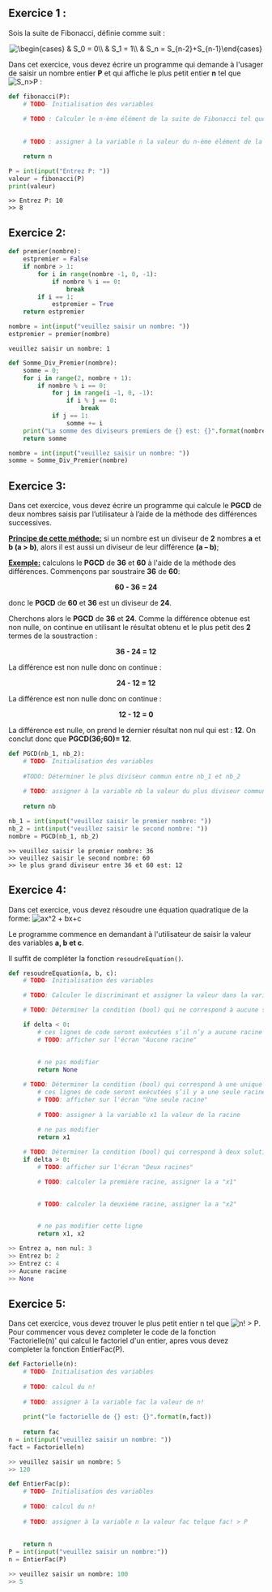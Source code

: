 ## Exercice 1 :
Sois la suite de Fibonacci, définie comme suit :
<div align="center"> 
<img src="https://latex.codecogs.com/svg.image?\begin{cases}&space;&&space;S_0&space;=&space;0\\&space;&&space;S_1&space;=&space;&space;1\\&space;&&space;S_n&space;=&space;S_{n-2}&plus;S_{n-1}\end{cases}" title="\begin{cases} & S_0 = 0\\ & S_1 = 1\\ & S_n = S_{n-2}+S_{n-1}\end{cases}" /> </div> 

Dans cet exercice, vous devez écrire un programme qui demande à l'usager de saisir un nombre entier **P** et qui affiche le plus petit entier **n** tel que <img src="https://latex.codecogs.com/svg.image?S_n>P" title="S_n>P" /> :

```python
def fibonacci(P):
    # TODO- Initialisation des variables
    
    # TODO : Calculer le n-ème élément de la suite de Fibonacci tel que Sn > P
    
    
    # TODO : assigner à la variable n la valeur du n-ème élément de la suite de Fibonacci

    return n

P = int(input("Entrez P: "))
valeur = fibonacci(P)
print(valeur)
```

    >> Entrez P: 10
    >> 8


## Exercice 2:

```python
def premier(nombre):
    estpremier = False
    if nombre > 1:
        for i in range(nombre -1, 0, -1):
            if nombre % i == 0:
                break
        if i == 1:
            estpremier = True
    return estpremier

nombre = int(input("veuillez saisir un nombre: "))
estpremier = premier(nombre)
```

    veuillez saisir un nombre: 1
    

```python
def Somme_Div_Premier(nombre):
    somme = 0;
    for i in range(2, nombre + 1):
        if nombre % i == 0:
            for j in range(i -1, 0, -1):
                if i % j == 0:
                    break
            if j == 1:
                somme += i
    print("La somme des diviseurs premiers de {} est: {}".format(nombre, somme)) 
    return somme 

nombre = int(input("veuillez saisir un nombre: "))
somme = Somme_Div_Premier(nombre)
```


## Exercice 3:

Dans cet exercice, vous devez écrire un programme qui calcule le **PGCD** de deux nombres saisis par l’utilisateur à l’aide de la méthode des différences successives.

**<ins>Principe de cette méthode:</ins>** si un nombre est un diviseur de **2** nombres **a** et **b (a > b)**, alors il est aussi un diviseur de leur différence **(a – b)**;

**<ins>Exemple:</ins>** calculons le **PGCD** de **36** et **60** à l'aide de la méthode des différences. Commençons par soustraire **36** de **60**:

**<div align="center"> 60 - 36 = 24</div>**

donc le **PGCD** de **60** et **36** est un diviseur de **24**.

Cherchons alors le **PGCD** de **36** et **24**. Comme la différence obtenue est non nulle, on continue en utilisant le résultat obtenu et le plus petit des **2** termes de la soustraction :

**<div align="center"> 36 - 24 = 12</div>**

La différence est non nulle donc on continue :

**<div align="center"> 24 - 12 = 12</div>**

La différence est non nulle donc on continue :

**<div align="center"> 12 - 12 = 0</div>**

La différence est nulle, on prend le dernier résultat non nul qui est : **12**. On conclut donc que **PGCD(36;60)= 12**.


```python
def PGCD(nb_1, nb_2):
    # TODO- Initialisation des variables
    
    #TODO: Déterminer le plus diviseur commun entre nb_1 et nb_2
    
    # TODO: assigner à la variable nb la valeur du plus diviseur commun entre nb_1 et nb_2
    
    return nb

nb_1 = int(input("veuillez saisir le premier nombre: "))
nb_2 = int(input("veuillez saisir le second nombre: "))
nombre = PGCD(nb_1, nb_2)
```

    >> veuillez saisir le premier nombre: 36
    >> veuillez saisir le second nombre: 60
    >> le plus grand diviseur entre 36 et 60 est: 12
    


## Exercice 4:
Dans cet exercice, vous devez résoudre une équation quadratique de la forme: <img src="https://latex.codecogs.com/svg.image?ax^2&space;&plus;&space;bx&plus;c" title="ax^2 + bx+c" />

Le programme commence en demandant à l'utilisateur de saisir la valeur des variables **a, b et c**. 

Il suffit de compléter la fonction `resoudreEquation()`.


```python
def resoudreEquation(a, b, c):
    # TODO- Initialisation des variables

    # TODO: Calculer le discriminant et assigner la valeur dans la variable "delta"

    # TODO: Déterminer la condition (bool) qui ne correspond à aucune solution de l'équation 

    if delta < 0:
        # ces lignes de code seront exécutées s’il n’y a aucune racine
        # TODO: afficher sur l'écran "Aucune racine"
       
       
        # ne pas modifier
        return None

    # TODO: Déterminer la condition (bool) qui correspond à une unique solution de l'équation 
        # ces lignes de code seront exécutées s’il y a une seule racine
        # TODO: afficher sur l'écran "Une seule racine"
        
        # TODO: assigner à la variable x1 la valeur de la racine
       
        # ne pas modifier
        return x1

    # TODO: Déterminer la condition (bool) qui correspond à deux solutions de l'équation 
    if delta > 0:
        # TODO: afficher sur l'écran "Deux racines"

        # TODO: calculer la première racine, assigner la a "x1"
        

        # TODO: calculer la deuxième racine, assigner la a "x2"
        

        # ne pas modifier cette ligne
        return x1, x2
```

```python
>> Entrez a, non nul: 3
>> Entrez b: 2
>> Entrez c: 4
>> Aucune racine
>> None
```   

## Exercice 5:
Dans cet exercice, vous devez trouver le plus petit entier n tel que <img src="https://latex.codecogs.com/svg.image?n!&space;>&space;P" title="n! > P" />. Pour commencer vous devez completer le code de la fonction 'Factorielle(n)' qui calcul le factoriel d'un entier, apres vous devez completer la fonction EntierFac(P).

```python
def Factorielle(n):
    # TODO- Initialisation des variables
    
    # TODO: calcul du n!
    
    # TODO: assigner à la variable fac la valeur de n!
    
    print("le factorielle de {} est: {}".format(n,fact))
    
    return fac
n = int(input("veuillez saisir un nombre: "))
fact = Factorielle(n)
```

```python
>> veuillez saisir un nombre: 5
>> 120
```

```python
def EntierFac(p):
    # TODO- Initialisation des variables
    
    # TODO: calcul du n!
    
    # TODO: assigner à la variable n la valeur fac telque fac! > P
    
    
    return n
P = int(input("veuillez saisir un nombre:"))
n = EntierFac(P)
```

```python
>> veuillez saisir un nombre: 100
>> 5
```
